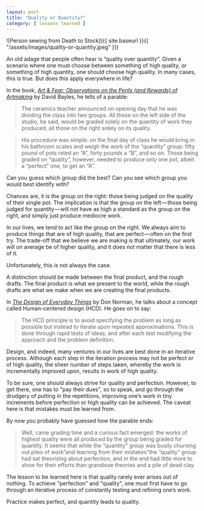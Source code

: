 ```yaml
---
layout: post
title: "Quality or Quantity?"
category: [ lessons learned ]
---
```


![Person sewing from Death to Stock]({{ site.baseurl }}{{ "/assets/images/quality-or-quantity.jpeg" }})

An old adage that people often hear is “quality over quantity”. Given a scenario where one must choose between something of high quality, or something of high quantity, one should choose high quality. In many cases, this is true. But does this apply everywhere in life?

In the book, *[Art & Fear: Observations on the Perils (and Rewards) of Artmaking](https://www.amazon.ca/Art-Fear-Observations-Rewards-Artmaking/dp/0961454733)* by David Bayles, he tells of a parable:

> The ceramics teacher announced on opening day that he was dividing the class into two groups. All those on the left side of the studio, he said, would be graded solely on the quantity of work they produced, all those on the right solely on its quality.

> His procedure was simple: on the final day of class he would bring in his bathroom scales and weigh the work of the “quantity” group: fifty pound of pots rated an “A”, forty pounds a “B”, and so on. Those being graded on “quality”, however, needed to produce only one pot, albeit a “perfect” one, to get an “A”.

Can you guess which group did the best? Can you see which group you would best identify with?

Chances are, it is the group on the right: those being judged on the quality of their single pot. The implication is that the group on the left — those being judged for quantity — will not have as high a standard as the group on the right, and simply just produce mediocre work.

In our lives, we tend to act like the group on the right. We always aim to produce things that are of high quality, that are perfect — often on the first try. The trade-off that we believe we are making is that ultimately, our work will on average be of higher quality, and it does not matter that there is less of it.

Unfortunately, this is not always the case.

A distinction should be made between the final product, and the rough drafts. The final product is what we present to the world, while the rough drafts are what we make when we are creating the final products.

In *[The Design of Everyday Things](https://en.wikipedia.org/wiki/The_Design_of_Everyday_Things)* by Don Norman, he talks about a concept called Human-centered design (HCD). He goes on to say:

> The HCD principle is to avoid specifying the problem as long as possible but instead to iterate upon repeated approximations. This is done through rapid tests of ideas, and after each test modifying the approach and the problem definition.

Design, and indeed, many ventures in our lives are best done in an iterative process. Although each step in the iteration process may not be perfect or of high quality, the sheer number of steps taken, whereby the work is incrementally improved upon, results in work of high quality.

To be sure, one should always strive for quality and perfection. However, to get there, one has to "pay their dues", so to speak, and go through the drudgery of putting in the repetitions, improving one’s work in tiny increments before perfection or high quality can be achieved. The caveat here is that mistakes must be learned from.

By now you probably have guessed how the parable ends:

> Well, came grading time and a curious fact emerged: the works of highest quality were all produced by the group being graded for quantity. It seems that while the “quantity” group was busily churning out piles of work”and learning from their mistakes”the “quality” group had sat theorizing about perfection, and in the end had little more to show for their efforts than grandiose theories and a pile of dead clay.

The lesson to be learned here is that quality rarely ever arises out of nothing. To achieve "perfection" and "quality", one must first have to go through an iterative process of constantly testing and refining one’s work.

Practice makes perfect, and quantity leads to quality.
